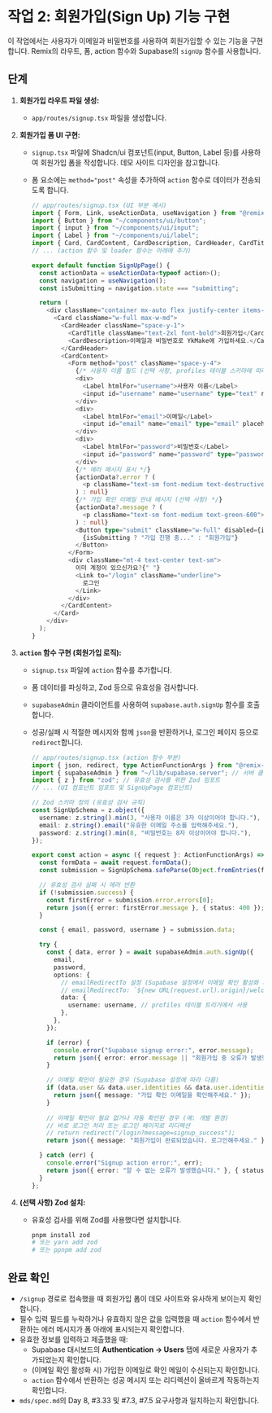 # 작업 2: 회원가입(Sign Up) 기능 구현

이 작업에서는 사용자가 이메일과 비밀번호를 사용하여 회원가입할 수 있는 기능을 구현합니다. Remix의 라우트, 폼, action 함수와 Supabase의 `signUp` 함수를 사용합니다.

## 단계

1.  **회원가입 라우트 파일 생성:**
    *   `app/routes/signup.tsx` 파일을 생성합니다.

2.  **회원가입 폼 UI 구현:**
    *   `signup.tsx` 파일에 Shadcn/ui 컴포넌트(input, Button, Label 등)를 사용하여 회원가입 폼을 작성합니다. 데모 사이트 디자인을 참고합니다.
    *   폼 요소에는 `method="post"` 속성을 추가하여 `action` 함수로 데이터가 전송되도록 합니다.

        ```typescript
        // app/routes/signup.tsx (UI 부분 예시)
        import { Form, Link, useActionData, useNavigation } from "@remix-run/react";
        import { Button } from "~/components/ui/button";
        import { input } from "~/components/ui/input";
        import { Label } from "~/components/ui/label";
        import { Card, CardContent, CardDescription, CardHeader, CardTitle } from "~/components/ui/card";
        // ... (action 함수 및 loader 함수는 아래에 추가)

        export default function SignUpPage() {
          const actionData = useActionData<typeof action>();
          const navigation = useNavigation();
          const isSubmitting = navigation.state === "submitting";

          return (
            <div className="container mx-auto flex justify-center items-center min-h-screen">
              <Card className="w-full max-w-md">
                <CardHeader className="space-y-1">
                  <CardTitle className="text-2xl font-bold">회원가입</CardTitle>
                  <CardDescription>이메일과 비밀번호로 YkMake에 가입하세요.</CardDescription>
                </CardHeader>
                <CardContent>
                  <Form method="post" className="space-y-4">
                    {/* 사용자 이름 필드 (선택 사항, profiles 테이블 스키마에 따라 추가) */}
                    <div>
                      <Label htmlFor="username">사용자 이름</Label>
                      <input id="username" name="username" type="text" required />
                    </div>
                    <div>
                      <Label htmlFor="email">이메일</Label>
                      <input id="email" name="email" type="email" placeholder="name@example.com" required />
                    </div>
                    <div>
                      <Label htmlFor="password">비밀번호</Label>
                      <input id="password" name="password" type="password" required minLength={8} />
                    </div>
                    {/* 에러 메시지 표시 */}
                    {actionData?.error ? (
                      <p className="text-sm font-medium text-destructive">{actionData.error}</p>
                    ) : null}
                    {/* 가입 확인 이메일 안내 메시지 (선택 사항) */}
                    {actionData?.message ? (
                      <p className="text-sm font-medium text-green-600">{actionData.message}</p>
                    ) : null}
                    <Button type="submit" className="w-full" disabled={isSubmitting}>
                      {isSubmitting ? "가입 진행 중..." : "회원가입"}
                    </Button>
                  </Form>
                  <div className="mt-4 text-center text-sm">
                    이미 계정이 있으신가요?{" "}
                    <Link to="/login" className="underline">
                      로그인
                    </Link>
                  </div>
                </CardContent>
              </Card>
            </div>
          );
        }
        ```

3.  **`action` 함수 구현 (회원가입 로직):**
    *   `signup.tsx` 파일에 `action` 함수를 추가합니다.
    *   폼 데이터를 파싱하고, Zod 등으로 유효성을 검사합니다.
    *   `supabaseAdmin` 클라이언트를 사용하여 `supabase.auth.signUp` 함수를 호출합니다.
    *   성공/실패 시 적절한 메시지와 함께 `json`을 반환하거나, 로그인 페이지 등으로 `redirect`합니다.

        ```typescript
        // app/routes/signup.tsx (action 함수 부분)
        import { json, redirect, type ActionFunctionArgs } from "@remix-run/node";
        import { supabaseAdmin } from "~/lib/supabase.server"; // 서버 클라이언트 임포트
        import { z } from "zod"; // 유효성 검사를 위한 Zod 임포트
        // ... (UI 컴포넌트 임포트 및 SignUpPage 컴포넌트)

        // Zod 스키마 정의 (유효성 검사 규칙)
        const SignUpSchema = z.object({
          username: z.string().min(3, "사용자 이름은 3자 이상이어야 합니다."),
          email: z.string().email("유효한 이메일 주소를 입력해주세요."),
          password: z.string().min(8, "비밀번호는 8자 이상이어야 합니다."),
        });

        export const action = async ({ request }: ActionFunctionArgs) => {
          const formData = await request.formData();
          const submission = SignUpSchema.safeParse(Object.fromEntries(formData));

          // 유효성 검사 실패 시 에러 반환
          if (!submission.success) {
            const firstError = submission.error.errors[0];
            return json({ error: firstError.message }, { status: 400 });
          }

          const { email, password, username } = submission.data;

          try {
            const { data, error } = await supabaseAdmin.auth.signUp({
              email,
              password,
              options: {
                // emailRedirectTo 설정 (Supabase 설정에서 이메일 확인 활성화 시)
                // emailRedirectTo: `${new URL(request.url).origin}/welcome`, 
                data: {
                  username: username, // profiles 테이블 트리거에서 사용
                },
              },
            });

            if (error) {
              console.error("Supabase signup error:", error.message);
              return json({ error: error.message || "회원가입 중 오류가 발생했습니다." }, { status: 500 });
            }

            // 이메일 확인이 필요한 경우 (Supabase 설정에 따라 다름)
            if (data.user && data.user.identities && data.user.identities.length === 0) {
              return json({ message: "가입 확인 이메일을 확인해주세요." });
            }
            
            // 이메일 확인이 필요 없거나 자동 확인된 경우 (예: 개발 환경)
            // 바로 로그인 처리 또는 로그인 페이지로 리디렉션
            // return redirect("/login?message=signup_success"); 
            return json({ message: "회원가입이 완료되었습니다. 로그인해주세요." }); // 또는 다른 성공 메시지

          } catch (err) {
            console.error("Signup action error:", err);
            return json({ error: "알 수 없는 오류가 발생했습니다." }, { status: 500 });
          }
        };
        ```

4.  **(선택 사항) Zod 설치:**
    *   유효성 검사를 위해 Zod를 사용했다면 설치합니다.
        ```bash
        pnpm install zod
        # 또는 yarn add zod
        # 또는 ppnpm add zod
        ```

## 완료 확인

*   `/signup` 경로로 접속했을 때 회원가입 폼이 데모 사이트와 유사하게 보이는지 확인합니다.
*   필수 입력 필드를 누락하거나 유효하지 않은 값을 입력했을 때 `action` 함수에서 반환하는 에러 메시지가 폼 아래에 표시되는지 확인합니다.
*   유효한 정보를 입력하고 제출했을 때:
    *   Supabase 대시보드의 **Authentication -> Users** 탭에 새로운 사용자가 추가되었는지 확인합니다.
    *   (이메일 확인 활성화 시) 가입한 이메일로 확인 메일이 수신되는지 확인합니다.
    *   `action` 함수에서 반환하는 성공 메시지 또는 리디렉션이 올바르게 작동하는지 확인합니다.
*   `mds/spec.md`의 Day 8, #3.33 및 #7.3, #7.5 요구사항과 일치하는지 확인합니다. 